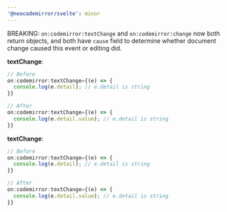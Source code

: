 ```yaml
---
'@neocodemirror/svelte': minor
---
```


BREAKING: `on:codemirror:textChange` and `on:codemirror:change` now both return objects, and both have `cause` field to determine whether document change caused this event or editing did.

**textChange**:

```js
// Before
on:codemirror:textChange={(e) => {
  console.log(e.detail); // e.detail is string
}}

// After
on:codemirror:textChange={(e) => {
  console.log(e.detail.value); // e.detail is string
}}
```

**textChange**:

```js
// Before
on:codemirror:textChange={(e) => {
  console.log(e.detail); // e.detail is string
}}

// After
on:codemirror:textChange={(e) => {
  console.log(e.detail.value); // e.detail is string
}}
```
